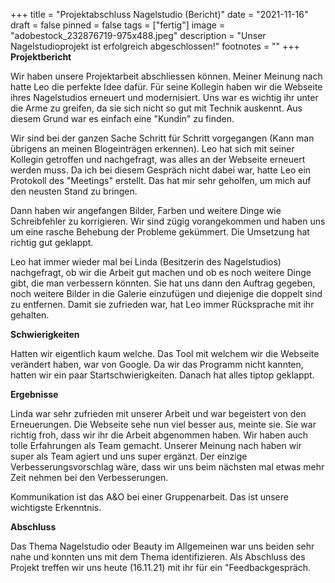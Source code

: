 +++
title = "Projektabschluss Nagelstudio (Bericht)"
date = "2021-11-16"
draft = false
pinned = false
tags = ["fertig"]
image = "adobestock_232876719-975x488.jpeg"
description = "Unser Nagelstudioprojekt ist erfolgreich abgeschlossen!"
footnotes = ""
+++
**Projektbericht**

Wir haben unsere Projektarbeit abschliessen können. Meiner Meinung nach hatte Leo die perfekte Idee dafür. Für seine Kollegin haben wir die Webseite ihres Nagelstudios erneuert und modernisiert. Uns war es wichtig ihr unter die Arme zu greifen, da sie sich nicht so gut mit Technik auskennt. Aus diesem Grund war es einfach eine "Kundin" zu finden. 

Wir sind bei der ganzen Sache Schritt für Schritt vorgegangen (Kann man übrigens an meinen Blogeinträgen erkennen). Leo hat sich mit seiner Kollegin getroffen und nachgefragt, was alles an der Webseite erneuert werden muss. Da ich bei diesem Gespräch nicht dabei war, hatte Leo ein Protokoll des "Meetings" erstellt. Das hat mir sehr geholfen, um mich auf den neusten Stand zu bringen. 

Dann haben wir angefangen Bilder, Farben und weitere Dinge wie Schreibfehler zu korrigieren. Wir sind zügig vorangekommen und haben uns um eine rasche Behebung der Probleme gekümmert. Die Umsetzung hat richtig gut geklappt. 

Leo hat immer wieder mal bei Linda (Besitzerin des Nagelstudios) nachgefragt, ob wir die Arbeit gut machen und ob es noch weitere Dinge gibt, die man verbessern könnten. Sie hat uns dann den Auftrag gegeben, noch weitere Bilder in die Galerie einzufügen und diejenige die doppelt sind zu entfernen. Damit sie zufrieden war, hat Leo immer Rücksprache mit ihr gehalten. 



**Schwierigkeiten**

Hatten wir eigentlich kaum welche. Das Tool mit welchem wir die Webseite verändert haben, war von Google. Da wir das Programm nicht kannten, hatten wir ein paar Startschwierigkeiten. Danach hat alles tiptop geklappt. 



**Ergebnisse**

Linda war sehr zufrieden mit unserer Arbeit und war begeistert von den Erneuerungen. Die Webseite sehe nun viel besser aus, meinte sie. Sie war richtig froh, dass wir ihr die Arbeit abgenommen haben. Wir haben auch tolle Erfahrungen als Team gemacht. Unserer Meinung nach haben wir  super als Team agiert und uns super ergänzt. Der einzige Verbesserungsvorschlag wäre, dass wir uns beim nächsten mal etwas mehr Zeit nehmen bei den Verbesserungen.

Kommunikation ist das A&O bei einer Gruppenarbeit. Das ist unsere wichtigste Erkenntnis. 



**Abschluss**

Das Thema Nagelstudio oder Beauty im Allgemeinen war uns beiden sehr nahe und konnten uns mit dem Thema identifizieren. Als Abschluss des Projekt treffen wir uns heute (16.11.21) mit ihr für ein "Feedbackgespräch.